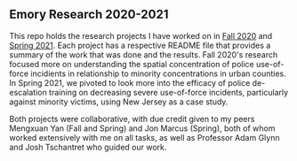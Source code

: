 ## Emory Research 2020-2021

This repo holds the research projects I have worked on in [Fall 2020](https://github.com/nikivasan/PolicingLabResearch/tree/master/Fall2020) and [Spring 2021](https://github.com/nikivasan/PolicingLabResearch/tree/master/Spring2021). Each project has a respective README file that 
provides a summary of the work that was done and the results. Fall 2020's research focused more on understanding the spatial concentration of police use-of-force 
incidients in relationship to minority concentrations in urban counties. In Spring 2021, we pivoted to look more into the efficacy of police de-escalation training on
decreasing severe use-of-force incidents, particularly against minority victims, using New Jersey as a case study. 

Both projects were collaborative, with due credit given to my peers Mengxuan Yan (Fall and Spring) and Jon Marcus (Spring), both of whom worked extensively with me on all tasks, as well as Professor Adam Glynn and Josh Tschantret who guided our work. 
